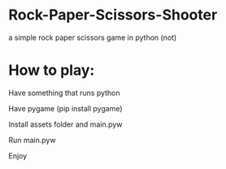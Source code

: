 # Rock-Paper-Scissors-Shooter
a simple rock paper scissors game in python (not)

# How to play:
Have something that runs python

Have pygame (pip install pygame)

Install assets folder and main.pyw

Run main.pyw

Enjoy
